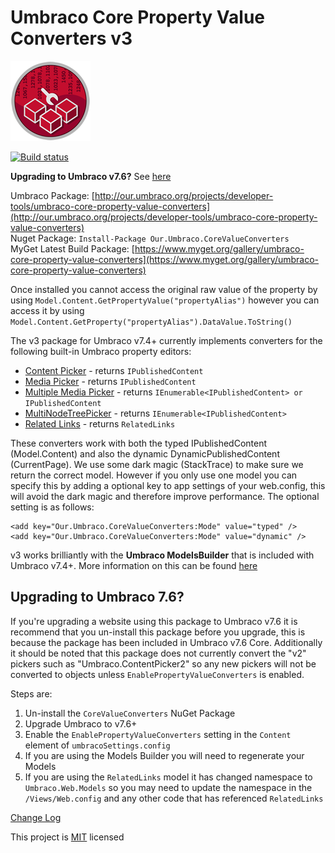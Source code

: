 # Umbraco Core Property Value Converters v3 

![](PropertyValueConverters.png)

[![Build status](https://ci.appveyor.com/api/projects/status/tnonusc0x47djvj5/branch/v2?svg=true)](https://ci.appveyor.com/project/JeavonLeopold/umbraco-core-property-value-converters/branch/v2)

**Upgrading to Umbraco v7.6?** See [here](#upgrading-to-umbraco-76)

Umbraco Package: [http://our.umbraco.org/projects/developer-tools/umbraco-core-property-value-converters](http://our.umbraco.org/projects/developer-tools/umbraco-core-property-value-converters)
<br/>Nuget Package: `Install-Package Our.Umbraco.CoreValueConverters`
<br/>MyGet Latest Build Package: [https://www.myget.org/gallery/umbraco-core-property-value-converters](https://www.myget.org/gallery/umbraco-core-property-value-converters)

Once installed you cannot access the original raw value of the property by using `Model.Content.GetPropertyValue("propertyAlias")` however you can access it by using  `Model.Content.GetProperty("propertyAlias").DataValue.ToString()`

The v3 package for Umbraco v7.4+ currently implements converters for the following built-in Umbraco property editors:

- [Content Picker](Docs/ContentPicker.md) - returns `IPublishedContent`
- [Media Picker](Docs/MediaPicker.md) - returns `IPublishedContent`
- [Multiple Media Picker](Docs/MultipleMediaPicker.md) - returns `IEnumerable<IPublishedContent> or IPublishedContent`
- [MultiNodeTreePicker](Docs/MultiNodeTreePicker.md) - returns `IEnumerable<IPublishedContent>`
- [Related Links](Docs/RelatedLinks.md) - returns `RelatedLinks`

These converters work with both the typed IPublishedContent (Model.Content) and also the dynamic DynamicPublishedContent (CurrentPage). We use some dark magic (StackTrace) to make sure we return the correct model. However if you only use one model you can specify this by adding a optional key to app settings of your web.config, this will avoid the dark magic and therefore improve performance. The optional setting is as follows:

    <add key="Our.Umbraco.CoreValueConverters:Mode" value="typed" />
    <add key="Our.Umbraco.CoreValueConverters:Mode" value="dynamic" />

v3 works brilliantly with the **Umbraco ModelsBuilder** that is included with Umbraco v7.4+. More information on this can be found [here](Docs/ModelsBuilder.md)

## Upgrading to Umbraco 7.6? ##
If you're upgrading a website using this package to Umbraco v7.6 it is recommend that you un-install this package before you upgrade, this is because the package has been included in Umbraco v7.6 Core. Additionally it should be noted that this package does not currently convert the "v2" pickers such as "Umbraco.ContentPicker2" so any new pickers will not be converted to objects unless `EnablePropertyValueConverters` is enabled.

Steps are:
1. Un-install the `CoreValueConverters` NuGet Package
2. Upgrade Umbraco to v7.6+
3. Enable the `EnablePropertyValueConverters` setting in the `Content` element of `umbracoSettings.config`
4. If you are using the Models Builder you will need to regenerate your Models
5. If you are using the `RelatedLinks` model it has changed namespace to `Umbraco.Web.Models` so you may need to update the namespace in the `/Views/Web.config` and any other code that has referenced `RelatedLinks`

[Change Log](Docs/ChangeLog.md)

This project is [MIT](http://opensource.org/licenses/mit-license.php) licensed

